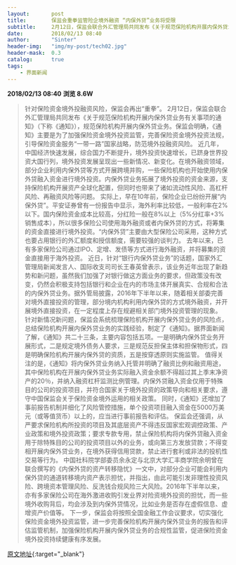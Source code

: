 ```yaml
---
layout:       post
title:        保监会重拳监管险企境外融资 “内保外贷”业务将受限
subtitle:     2月12日，保监会联合外汇管理局共同发布《关于规范保险机构开展内保外贷业务有关事项的通知》，规范保险机构开展内保外贷业务。
date:         2018/02/13 08:40
author:       "Sinter"
header-img:   "img/my-post/tech02.jpg"
header-mask:  0.3
catalog:      true
tags:
    - 界面新闻
---
```


**2018/02/13 08:40**  **浏览 8.6W**

> 针对保险资金境外投融资风险，保监会再出“重拳”。
2月12日，保监会联合外汇管理局共同发布《关于规范保险机构开展内保外贷业务有关事项的通知》（下称《通知》），规范保险机构开展内保外贷业务。保监会明确，《通知》主要是为了加强保险资金境外投资监管，完善保险资金境外投资法规，引导保险资金服务“一带一路”国家战略，防范境外投融资风险。
近几年，中国经济快速发展，综合国力不断提升，境外投资快速增长，已跻身世界投资大国行列，境外投资发展呈现出一些新情况、新变化。在境外融资领域，部分企业利用内保外贷等方式开展跨境并购，一些保险机构也开始使用内保外贷融入资金进行境外投资。内保外贷业务拓展了境外投资的资金来源，支持保险机构开展资产全球化配置，但同时也带来了诸如流动性风险、高杠杆风险、再融资风险等问题。
实际上，早在10年前，保险企业已纷纷开展“内保外贷”。平安证券曾有一份报告中显示，海外利率比较低，一般利率在2%以下。国内保险资金成本比较高，分红险一般在8%以上（5%分红率+3%销售成本），所以很多保险公司使用海外融资或者内保外贷的方式，将筹集的资金直接进行境外投资。“内保外贷”主要由大型保险公司采用，这种方式也要占用银行的外汇额度和授信额度，需要较强的谈判力。
去年以来，已有多家保险公司通过IPO、定增、发债等方式进行海外融资，并将募集的资金直接用于海外投资。
近日，针对“银行内保外贷业务”的话题，国家外汇管理局新闻发言人、国际收支司司长王春英曾表示，该业务近年出现了新趋势和新问题，虽然我们加强了对银行做这方面业务的要求，但政策没有改变，仍然会积极支持包括银行和企业在内的市场主体开展真实、合规和合法的内保外贷业务。据外管局披露，2016年下半年以来，随着相关部委完善对境外直接投资的管理，部分境内机构利用内保外贷的方式境外融资，并开展境外直接投资，在一定程度上存在规避相关部门境外投资管理的现象。
针对新情况新问题，保监会系统梳理保险机构开展内保外贷业务的风险点，总结保险机构开展内保外贷业务的实践经验，制定了《通知》。据界面新闻了解，《通知》共二十三条，主要内容包括五项。一是明确内保外贷业务开展形式，二是规定境外债务人要求，三是规范反担保主体和担保物形式，四是明确保险机构开展内保外贷的资质，五是按穿透原则实施监管。
值得关注的是，《通知》将内保外贷业务纳入托管并明确了融资比例和融资用途，其中保险机构在开展内保外贷业务实际融入资金余额不得超过其上季末净资产的20％，并纳入融资杠杆监测比例管理。内保外贷融入资金仅用于特殊目的公司的投资项目，并符合国家关于境外投资的政策导向和相关要求，遵守中国保监会关于保险资金境外运用的相关政策。
同时，《通知》还增加了事前报告机制并细化了风险管控措施，单个投资项目融入资金在5000万美元（或等值货币）以上的，应当进行事前报告和评估。
保监会还强调，从严要求保险机构所投资的项目及其底层资产不得违反国家宏观调控政策、产业政策和境外投资政策；要求专款专用，禁止保险机构将内保外贷融入资金用于除特殊目的公司的投资项目以外的业务，或向第三方发放贷款；不得变相开展内保外贷业务，在境外获得信用贷款，禁止进行套利或非法的投机性交易等行为。
中国社科院学部委员余永定与北京大学汇丰商学院余明曾在联合撰写的《内保外贷的资产转移隐忧》一文中，对部分企业可能会利用内保外贷的通道转移境内资产表示担忧，并指出，由此可能引发非理性投资风险、跨境资本管理风险、反洗钱合规风险三大风险。2016年下半年以来，亦有多家保险公司在海外激进收购引发业界对险资境外投资的担忧，而一些境外收购背后，均会涉及到内保外贷情况，比如业务是否存在虚假信息、虚增资产价值等。
下一步，保监会将按照全国金融工作会议要求，切实强化保险资金境外投资监管，进一步完善保险机构开展内保外贷业务的报告和评估监管机制，加强保险机构开展内保外贷业务的合规性监管，促进保险资金境外投资持续健康有序发展。


[原文地址](http://www.jiemian.com/article/1941292.html){:target="_blank"}



